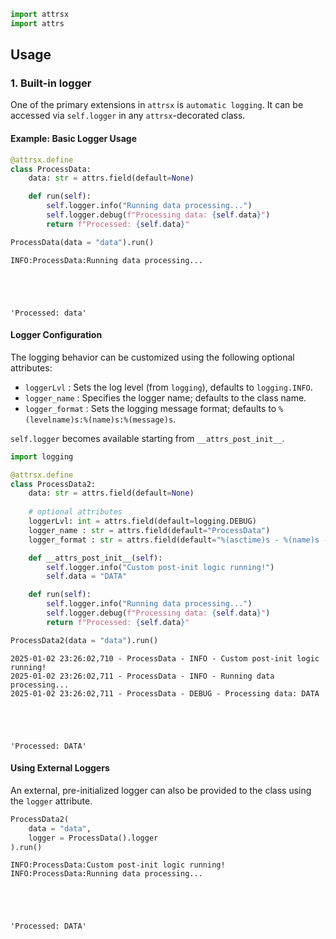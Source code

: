 ```python
import attrsx
import attrs
```

## Usage

### 1. Built-in logger

One of the primary extensions in `attrsx` is `automatic logging`. It can be accessed via `self.logger` in any `attrsx`-decorated class.

#### Example: Basic Logger Usage


```python
@attrsx.define
class ProcessData:
    data: str = attrs.field(default=None)

    def run(self):
        self.logger.info("Running data processing...")
        self.logger.debug(f"Processing data: {self.data}")
        return f"Processed: {self.data}"

```


```python
ProcessData(data = "data").run()
```

    INFO:ProcessData:Running data processing...





    'Processed: data'



#### Logger Configuration

The logging behavior can be customized using the following optional attributes:

- `loggerLvl` : Sets the log level (from `logging`), defaults to `logging.INFO`.
- `logger_name` : Specifies the logger name; defaults to the class name.
- `logger_format` : Sets the logging message format; defaults to `%(levelname)s:%(name)s:%(message)s`.

`self.logger` becomes available starting from `__attrs_post_init__`.


```python
import logging

@attrsx.define
class ProcessData2:
    data: str = attrs.field(default=None)
    
    # optional attributes
    loggerLvl: int = attrs.field(default=logging.DEBUG) 
    logger_name : str = attrs.field(default="ProcessData")
    logger_format : str = attrs.field(default="%(asctime)s - %(name)s - %(levelname)s - %(message)s")

    def __attrs_post_init__(self):
        self.logger.info("Custom post-init logic running!")
        self.data = "DATA"

    def run(self):
        self.logger.info("Running data processing...")
        self.logger.debug(f"Processing data: {self.data}")
        return f"Processed: {self.data}"
```


```python
ProcessData2(data = "data").run()
```

    2025-01-02 23:26:02,710 - ProcessData - INFO - Custom post-init logic running!
    2025-01-02 23:26:02,711 - ProcessData - INFO - Running data processing...
    2025-01-02 23:26:02,711 - ProcessData - DEBUG - Processing data: DATA





    'Processed: DATA'



#### Using External Loggers

An external, pre-initialized logger can also be provided to the class using the `logger` attribute.


```python
ProcessData2(
    data = "data",
    logger = ProcessData().logger
).run()
```

    INFO:ProcessData:Custom post-init logic running!
    INFO:ProcessData:Running data processing...





    'Processed: DATA'


